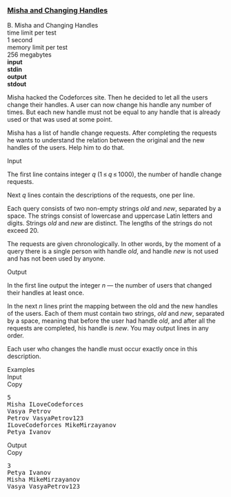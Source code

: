 <h3><a href="https://codeforces.com/contest/501/problem/B" target="_blank" rel="noopener noreferrer">Misha and Changing Handles</a></h3>
<div class="header"><div class="title">B. Misha and Changing Handles</div><div class="time-limit"><div class="property-title">time limit per test</div>1 second</div><div class="memory-limit"><div class="property-title">memory limit per test</div>256 megabytes</div><div class="input-file input-standard" style="font-weight: bold"><div class="property-title">input</div>stdin</div><div class="output-file output-standard" style="font-weight: bold"><div class="property-title">output</div>stdout</div></div><div><p>Misha hacked the Codeforces site. Then he decided to let all the users change their handles. A user can now change his handle any number of times. But each new handle must not be equal to any handle that is already used or that was used at some point.</p><p>Misha has a list of handle change requests. After completing the requests he wants to understand the relation between the original and the new handles of the users. Help him to do that.</p></div><div class="input-specification"><div class="section-title">Input</div><p>The first line contains integer <span class="tex-span"><i>q</i></span> (<span class="tex-span">1 ≤ <i>q</i> ≤ 1000</span>), the number of handle change requests.</p><p>Next <span class="tex-span"><i>q</i></span> lines contain the descriptions of the requests, one per line.</p><p>Each query consists of two non-empty strings <span class="tex-span"><i>old</i></span> and <span class="tex-span"><i>new</i></span>, separated by a space. The strings consist of lowercase and uppercase Latin letters and digits. Strings <span class="tex-span"><i>old</i></span> and <span class="tex-span"><i>new</i></span> are distinct. The lengths of the strings do not exceed <span class="tex-span">20</span>.</p><p>The requests are given chronologically. In other words, by the moment of a query there is a single person with handle <span class="tex-span"><i>old</i></span>, and handle <span class="tex-span"><i>new</i></span> is not used and has not been used by anyone.</p></div><div class="output-specification"><div class="section-title">Output</div><p>In the first line output the integer <span class="tex-span"><i>n</i></span> — the number of users that changed their handles at least once.</p><p>In the next <span class="tex-span"><i>n</i></span> lines print the mapping between the old and the new handles of the users. Each of them must contain two strings, <span class="tex-span"><i>old</i></span> and <span class="tex-span"><i>new</i></span>, separated by a space, meaning that before the user had handle <span class="tex-span"><i>old</i></span>, and after all the requests are completed, his handle is <span class="tex-span"><i>new</i></span>. You may output lines in any order.</p><p>Each user who changes the handle must occur exactly once in this description.</p></div><div class="sample-tests"><div class="section-title">Examples</div><div class="sample-test"><div class="input"><div class="title">Input<div title="Copy" data-clipboard-target="#id0037660947402706535" id="id00657041255059192" class="input-output-copier">Copy</div></div><pre id="id0037660947402706535">5<br>Misha ILoveCodeforces<br>Vasya Petrov<br>Petrov VasyaPetrov123<br>ILoveCodeforces MikeMirzayanov<br>Petya Ivanov<br></pre></div><div class="output"><div class="title">Output<div title="Copy" data-clipboard-target="#id005546380605774742" id="id009017836763891919" class="input-output-copier">Copy</div></div><pre id="id005546380605774742">3<br>Petya Ivanov<br>Misha MikeMirzayanov<br>Vasya VasyaPetrov123<br></pre></div></div></div>